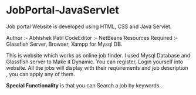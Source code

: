 # JobPortal-JavaServlet
Job portal Website is developed using HTML, CSS and Java Servlet.

Author :- Abhishek Patil
CodeEditor :- NetBeans
Resources Required :- Glassfish Server, Browser, Xampp for Mysql DB.

This is website which works as online job finder. I used Mysql Database and Glassfish server to Make it Dynamic.
You can register, Login yourself into website.
All the jobs will display with their requirements and job description , you can apply any of them.

**Special Functionality** is that you can Search a job by keywords..
